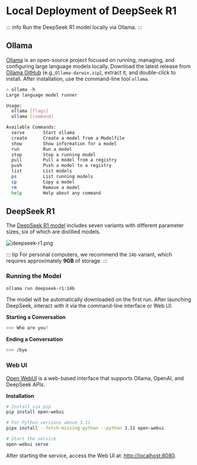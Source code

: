 # Local Deployment of DeepSeek R1

::: info
Run the DeepSeek R1 model locally via Ollama.
:::


## Ollama

[Ollama](https://github.com/ollama/ollama) is an open-source project focused on running, managing, and configuring large language models locally. Download the latest release from [Ollama GitHub](https://github.com/ollama/ollama/releases) (e.g.,`Ollama-darwin.zip`), extract it, and double-click to install. After installation, use the command-line tool `ollama`.


```bash
> ollama -h
Large language model runner

Usage:
  ollama [flags]
  ollama [command]

Available Commands:
  serve       Start ollama
  create      Create a model from a Modelfile
  show        Show information for a model
  run         Run a model
  stop        Stop a running model
  pull        Pull a model from a registry
  push        Push a model to a registry
  list        List models
  ps          List running models
  cp          Copy a model
  rm          Remove a model
  help        Help about any command
```

## DeepSeek R1

The [DeepSeek R1 model](https://ollama.com/library/deepseek-r1) includes seven variants with different parameter sizes, six of which are distilled models. 

![deepseek-r1.png](https://share.pileax.ai/assets/deepseek-r1.DNHSbr6W.png)

::: tip
For personal computers, we recommend the `14b` variant, which requires approximately **9GB** of storage.
:::

### Running the Model


```bash
ollama run deepseek-r1:14b
```

The model will be automatically downloaded on the first run. After launching DeepSeek, interact with it via the command-line interface or Web UI.

**Starting a Conversation**


```bash
>>> Who are you?
```

**Ending a Conversation**


```bash
>>> /bye
```

### Web UI

[Open WebUI](https://github.com/open-webui/open-webui) is a web-based interface that supports Ollama, OpenAI, and DeepSeek APIs.

**Installation**


```bash
# Install via pip
pip install open-webui

# For Python versions above 3.11
pipx install --fetch-missing-python --python 3.11 open-webui

# Start the service
open-webui serve
```

After starting the service, access the Web UI at: [http://localhost:8080](http://localhost:8080/).